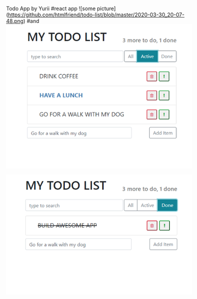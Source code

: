 Todo App by Yurii
#react app
![some picture] (https://github.com/htmlfriend/todo-list/blob/master/2020-03-30_20-07-48.png)
#and
![some picture](https://github.com/htmlfriend/todo-list/blob/master/2020-03-30_20-08-03.png)

![some picture](https://github.com/htmlfriend/todo-list/blob/master/2020-03-30_20-08-17.png)
